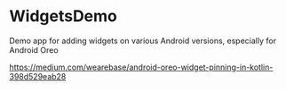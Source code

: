 # WidgetsDemo

Demo app for adding widgets on various Android versions, especially for Android Oreo

https://medium.com/wearebase/android-oreo-widget-pinning-in-kotlin-398d529eab28

